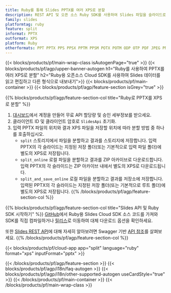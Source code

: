 ```yaml
---
title: Ruby를 통해 Slides PPTX를 여러 XPS로 분할
description: REST API 및 오픈 소스 Ruby SDK를 사용하여 Slides 파일을 슬라이드로 분할
family: slides
platformtag: ruby
feature: split
informat: PPTX
outformat: XPS
platform: Ruby
otherformats: PPT PPTX PPS PPSX PPTM PPSM POTX POTM ODP OTP PDF JPEG PNG BMP TIFF SVG HTML5 GIF XAML
---
```


{{< blocks/products/pf/main-wrap-class isAutogenPage="true" >}}
{{< blocks/products/pf/agp/upper-banner-autogen h1="Ruby를 사용하여 PPTX를 여러 XPS로 분할" h2="Ruby용 오픈소스 Cloud SDK를 사용하여 Slides 데이터를 읽고 편집하고 다른 형식으로 내보내기">}}
{{< blocks/products/pf/main-container >}}
{{< blocks/products/pf/agp/feature-section isGrey="true" >}}

{{% blocks/products/pf/agp/feature-section-col title="Ruby로 PPTX를 XPS로 분할" %}}
1. <a href="https://dashboard.aspose.cloud/">대시보드</a>에서 계정을 만들어 무료 API 할당량 및 승인 세부정보를 받으세요.
1. 클라이언트 ID 및 클라이언트 암호로 ```SlidesApi``` 초기화.
1. 입력 PPTX 파일의 위치와 결과 XPS 파일을 저장할 위치에 따라 분할 방법 중 하나를 호출하십시오.
    - ```split``` 스토리지에서 파일을 분할하고 결과를 스토리지에 저장합니다. 입력 PPTX의 각 슬라이드는 지정된 저장 폴더(또는 기본적으로 입력 파일 폴더)에 별도의 XPS로 저장됩니다.
    - ```split_online``` 로컬 파일을 분할하고 결과를 ZIP 아카이브로 다운로드합니다. 입력 PPTX의 각 슬라이드는 ZIP 아카이브 내에서 별도의 XPS로 다운로드됩니다.
    - ```split_and_save_online``` 로컬 파일을 분할하고 결과를 저장소에 저장합니다. 입력된 PPTX의 각 슬라이드는 지정된 저장 폴더(또는 기본적으로 루트 폴더)에 별도의 XPS로 저장됩니다.
{{% /blocks/products/pf/agp/feature-section-col %}}

{{% blocks/products/pf/agp/feature-section-col title="Slides API 및 Ruby SDK 시작하기" %}}
[GitHub](https://github.com/aspose-slides-cloud/aspose-slides-cloud-ruby)에서 Ruby용 Slides Cloud SDK 소스 코드를 가져와 SDK를 직접 컴파일하거나 [릴리스](https://releases.aspose.cloud/)로 이동하여 대체 다운로드 옵션을 확인하세요.

또한 [Slides REST API](https://products.aspose.cloud/slides/curl/)에 대해 자세히 알아보려면 Swagger 기반 [API 참조](https://apireference.aspose.cloud/slides/)를 살펴보세요.
{{% /blocks/products/pf/agp/feature-section-col %}}

{{< blocks/products/pf/cloud-app app="split" language="ruby" format="xps" inputFormat="pptx" >}}

{{< /blocks/products/pf/agp/feature-section >}}
{{< blocks/products/pf/agp/i18n/faq-autogen >}}
{{< blocks/products/pf/agp/i18n/other-supported-autogen useCardStyle="true" >}}
{{< /blocks/products/pf/main-container >}}
{{< /blocks/products/pf/main-wrap-class >}}